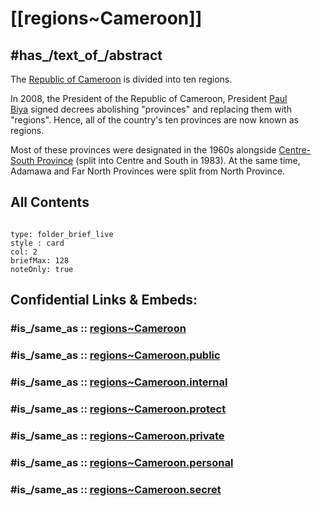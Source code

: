 # [[regions~Cameroon]] 

## #has_/text_of_/abstract 

The [Republic of Cameroon](https://en.wikipedia.org/wiki/Cameroon "Cameroon") is divided into ten regions.

In 2008, the President of the Republic of Cameroon, President [Paul Biya](https://en.wikipedia.org/wiki/Paul_Biya "Paul Biya") signed decrees abolishing "provinces" and replacing them with "regions". Hence, all of the country's ten provinces are now known as regions.

Most of these provinces were designated in the 1960s alongside [Centre-South Province](https://en.wikipedia.org/w/index.php?title=Centre-South_Province&action=edit&redlink=1 "Centre-South Province (page does not exist)") (split into Centre and South in 1983). At the same time, Adamawa and Far North Provinces were split from North Province.

## All Contents

```folderv
```

```ccard
type: folder_brief_live
style : card
col: 2
briefMax: 128
noteOnly: true
```



## Confidential Links & Embeds: 

### #is_/same_as :: [regions~Cameroon](/_Standards/Earth/Continent/Africa/Africa~Central/Cameroon/regions~Cameroon.md) 

### #is_/same_as :: [regions~Cameroon.public](/_public/Earth/Continent/Africa/Africa~Central/Cameroon/regions~Cameroon.public.md) 

### #is_/same_as :: [regions~Cameroon.internal](/_internal/Earth/Continent/Africa/Africa~Central/Cameroon/regions~Cameroon.internal.md) 

### #is_/same_as :: [regions~Cameroon.protect](/_protect/Earth/Continent/Africa/Africa~Central/Cameroon/regions~Cameroon.protect.md) 

### #is_/same_as :: [regions~Cameroon.private](/_private/Earth/Continent/Africa/Africa~Central/Cameroon/regions~Cameroon.private.md) 

### #is_/same_as :: [regions~Cameroon.personal](/_personal/Earth/Continent/Africa/Africa~Central/Cameroon/regions~Cameroon.personal.md) 

### #is_/same_as :: [regions~Cameroon.secret](/_secret/Earth/Continent/Africa/Africa~Central/Cameroon/regions~Cameroon.secret.md)

